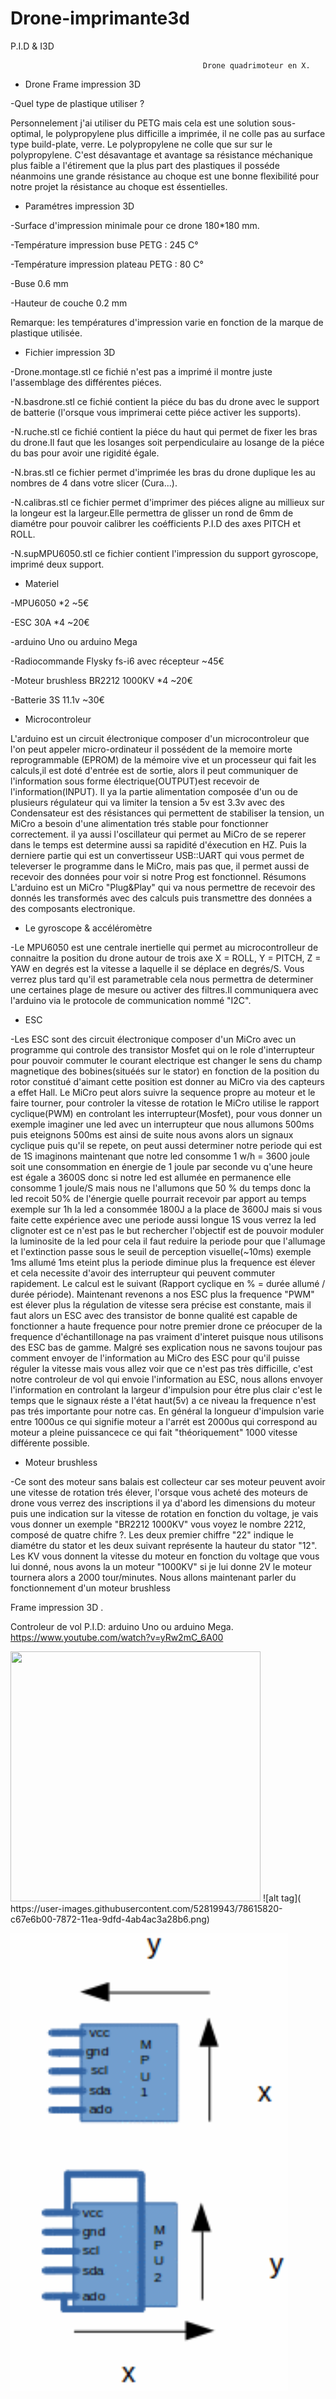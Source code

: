 # Drone-imprimante3d
P.I.D &amp; I3D

                                               Drone quadrimoteur en X.


- Drone Frame impression 3D 

-Quel type de plastique utiliser ?
   
Personnelement j'ai utiliser du PETG mais cela est une solution sous-optimal, le polypropylene plus difficille a imprimée, il         ne colle pas au surface type build-plate, verre. Le polypropylene ne colle que sur sur le polypropylene.
C'est désavantage et avantage sa résistance méchanique plus faible a l'étirement que la plus part des plastiques il posséde néanmoins une grande résistance au choque est une bonne flexibilité pour notre projet la résistance au choque est éssentielles. 
   

 
 
 - Paramétres impression 3D
 
-Surface d'impression minimale pour ce drone 180*180 mm.
 
-Température impression buse PETG : 245 C°
 
-Température impression plateau PETG : 80 C°
 
-Buse 0.6 mm
 
-Hauteur de couche 0.2 mm
 
Remarque: les températures d'impression varie en fonction de la marque de plastique utilisée.
 
 


- Fichier impression 3D

-Drone.montage.stl ce fichié n'est pas a imprimé il montre juste l'assemblage des différentes piéces.

-N.basdrone.stl ce fichié contient la piéce du bas du drone avec le support de batterie (l'orsque vous imprimerai cette piéce activer les supports).

-N.ruche.stl ce fichié contient la piéce du haut qui permet de fixer les bras du drone.Il faut que les losanges soit perpendiculaire au losange de la piéce du bas pour avoir une rigidité égale.

-N.bras.stl ce fichier permet d'imprimée les bras du drone duplique les au nombres de 4 dans votre slicer (Cura...).

-N.calibras.stl ce fichier permet d'imprimer des piéces aligne au millieux sur la longeur est la largeur.Elle permettra de glisser un rond de 6mm de diamétre pour pouvoir calibrer les coéfficients P.I.D des axes PITCH et ROLL.

-N.supMPU6050.stl ce fichier contient l'impression du support gyroscope, imprimé deux support.


- Materiel 

-MPU6050 *2 ~5€

-ESC 30A *4  ~20€

-arduino Uno ou arduino Mega

-Radiocommande Flysky fs-i6 avec récepteur  ~45€

-Moteur brushless BR2212 1000KV *4  ~20€

-Batterie 3S 11.1v ~30€

- Microcontroleur

L'arduino est un circuit électronique composer d'un microcontroleur que l'on peut appeler micro-ordinateur il possédent de la memoire morte reprogrammable (EPROM) de la mémoire vive et un processeur qui fait les calculs,il est doté d'entrée est de sortie, alors il peut communiquer de l'information sous forme électrique(OUTPUT)est recevoir de l'information(INPUT).
Il ya la partie alimentation composée d'un ou de plusieurs régulateur qui va limiter la tension a 5v est 3.3v avec des Condensateur est des résistances qui permettent de stabiliser la tension, un MiCro a besoin d'une alimentation trés stable pour fonctionner correctement. il ya aussi l'oscillateur qui permet au MiCro de se reperer dans le temps est determine aussi sa rapidité d'éxecution en HZ. Puis la derniere partie qui est un convertisseur USB::UART qui vous permet de televerser le programme dans le MiCro, mais pas que, il permet aussi de recevoir des données pour voir si notre Prog est fonctionnel.
Résumons L'arduino est un MiCro "Plug&Play" qui va nous permettre de recevoir des donnés les transformés avec des calculs puis transmettre des données a des composants electronique. 

- Le gyroscope & accéléromètre

-Le MPU6050 est une centrale inertielle qui permet au microcontrolleur de connaitre la position du drone autour de trois axe X = ROLL, Y = PITCH, Z = YAW en degrés est la vitesse a laquelle il se déplace en degrés/S. Vous verrez plus tard qu'il est parametrable cela nous permettra de determiner une certaines plage de mesure ou activer des filtres.Il communiquera avec l'arduino via le protocole de communication nommé "I2C".

- ESC

-Les ESC sont des circuit électronique composer d'un MiCro avec un programme qui controle des transistor Mosfet qui on le role d'interrupteur pour pouvoir commuter le courant electrique est changer le sens du champ magnetique des bobines(situéés sur le stator) en fonction de la position du rotor constitué d'aimant cette position est donner au MiCro via des capteurs a effet Hall. Le MiCro peut alors suivre la sequence propre au moteur et le faire tourner, pour controler la vitesse de rotation le MiCro utilise le rapport cyclique(PWM) en controlant les interrupteur(Mosfet), pour vous donner un exemple imaginer une led avec un interrupteur que nous allumons 500ms puis eteignons 500ms est ainsi de suite nous avons alors un signaux cyclique puis qu'il se repete, on peut aussi determiner notre periode qui est de 1S imaginons maintenant que notre led consomme 1 w/h = 3600 joule soit  une consommation en énergie de 1 joule par seconde vu q'une heure est égale a 3600S donc si notre led est allumée en permanence elle consomme 1 joule/S mais nous  ne l'allumons que 50 % du temps donc la led recoit 50% de l'énergie quelle pourrait recevoir par apport au temps exemple sur 1h la led a consommée 1800J a la place de 3600J mais si vous faite cette expérience avec une periode aussi longue 1S vous verrez la led clignoter est ce n'est pas le but rechercher l'objectif est de pouvoir moduler la luminosite de la led pour cela il faut reduire la periode pour que l'allumage et l'extinction passe sous le seuil de perception visuelle(~10ms) exemple 1ms allumé 1ms eteint plus la periode diminue plus la frequence est élever et cela necessite d'avoir des interrupteur qui peuvent commuter rapidement. Le calcul est le suivant (Rapport cyclique en % = durée allumé / durée période). Maintenant revenons a nos ESC plus la frequence "PWM" est élever plus la régulation de vitesse sera précise est constante, mais il faut alors un ESC avec des transistor de bonne qualité est capable de fonctionner a haute frequence pour notre premier drone ce préocuper de la frequence d'échantillonage na pas vraiment d'interet puisque nous utilisons des ESC bas de gamme.
Malgré ses explication nous ne savons toujour pas comment envoyer de l'information au MiCro des ESC pour qu'il puisse réguler la vitesse mais vous allez voir que ce n'est pas très difficille, c'est notre controleur de vol qui envoie l'information au ESC, nous allons envoyer l'information en controlant la largeur d'impulsion pour étre plus clair c'est le temps que le signaux réste a l'état haut(5v) a ce niveau la frequence n'est pas trés importante pour notre cas. En général la longueur d'impulsion varie entre 1000us ce qui signifie moteur a l'arrét est 2000us qui correspond au moteur a pleine puissancece ce qui fait "théoriquement" 1000 vitesse différente possible.

 





- Moteur brushless

-Ce sont des moteur sans balais est collecteur car ses moteur peuvent avoir une vitesse de rotation trés élever, l'orsque vous acheté des moteurs de drone vous verrez des inscriptions il ya d'abord les dimensions du moteur puis une indication sur la vitesse de rotation en fonction du voltage, je vais vous donner un exemple "BR2212 1000KV" vous voyez le nombre 2212, composé de quatre chifre ?. Les deux premier chiffre "22" indique le diamétre du stator et les deux suivant représente la hauteur du stator "12". Les KV vous donnent la vitesse du moteur en fonction du voltage que vous lui donné, nous avons la un moteur "1000KV" si je lui donne 2V le moteur tournera alors a 2000 tour/minutes. Nous allons maintenant parler du fonctionnement d'un moteur brushless 









Frame impression 3D .

Controleur de vol P.I.D: arduino Uno ou arduino Mega. 
https://www.youtube.com/watch?v=yRw2mC_6A00


 
 
  
 <img src="https://user-images.githubusercontent.com/52819943/78615340-866ab880-7871-11ea-9ce7-7f5a4f877526.png" width="400" height="400">
![alt tag]( https://user-images.githubusercontent.com/52819943/78615820-c67e6b00-7872-11ea-9dfd-4ab4ac3a28b6.png)

![alt tag](https://raw.githubusercontent.com/ul34/Drone-imprimante3d/master/%20MPU6050SHEMA.png)
 
